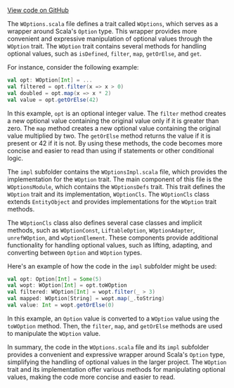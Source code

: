 [View code on GitHub](sigmastate-interpreterhttps://github.com/ScorexFoundation/sigmastate-interpreter/.autodoc/docs/json/graph-ir/src/main/scala/wrappers/scala)

The `WOptions.scala` file defines a trait called `WOptions`, which serves as a wrapper around Scala's `Option` type. This wrapper provides more convenient and expressive manipulation of optional values through the `WOption` trait. The `WOption` trait contains several methods for handling optional values, such as `isDefined`, `filter`, `map`, `getOrElse`, and `get`.

For instance, consider the following example:

```scala
val opt: WOption[Int] = ...
val filtered = opt.filter(x => x > 0)
val doubled = opt.map(x => x * 2)
val value = opt.getOrElse(42)
```

In this example, `opt` is an optional integer value. The `filter` method creates a new optional value containing the original value only if it is greater than zero. The `map` method creates a new optional value containing the original value multiplied by two. The `getOrElse` method returns the value if it is present or 42 if it is not. By using these methods, the code becomes more concise and easier to read than using if statements or other conditional logic.

The `impl` subfolder contains the `WOptionsImpl.scala` file, which provides the implementation for the `WOption` trait. The main component of this file is the `WOptionsModule`, which contains the `WOptionsDefs` trait. This trait defines the `WOption` trait and its implementation, `WOptionCls`. The `WOptionCls` class extends `EntityObject` and provides implementations for the `WOption` trait methods.

The `WOptionCls` class also defines several case classes and implicit methods, such as `WOptionConst`, `LiftableOption`, `WOptionAdapter`, `unrefWOption`, and `wOptionElement`. These components provide additional functionality for handling optional values, such as lifting, adapting, and converting between `Option` and `WOption` types.

Here's an example of how the code in the `impl` subfolder might be used:

```scala
val opt: Option[Int] = Some(5)
val wopt: WOption[Int] = opt.toWOption
val filtered: WOption[Int] = wopt.filter(_ > 3)
val mapped: WOption[String] = wopt.map(_.toString)
val value: Int = wopt.getOrElse(0)
```

In this example, an `Option` value is converted to a `WOption` value using the `toWOption` method. Then, the `filter`, `map`, and `getOrElse` methods are used to manipulate the `WOption` value.

In summary, the code in the `WOptions.scala` file and its `impl` subfolder provides a convenient and expressive wrapper around Scala's `Option` type, simplifying the handling of optional values in the larger project. The `WOption` trait and its implementation offer various methods for manipulating optional values, making the code more concise and easier to read.
